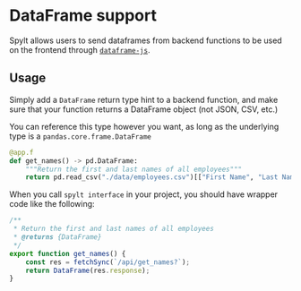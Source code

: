 # DataFrame support

Spylt allows users to send dataframes from backend functions to be used on the frontend through [`dataframe-js`](https://github.com/Gmousse/dataframe-js).

## Usage

Simply add a `DataFrame` return type hint to a backend function, and make sure that your function returns a DataFrame object (not JSON, CSV, etc.)

You can reference this type however you want, as long as the underlying type is a `pandas.core.frame.DataFrame`

```py
@app.f
def get_names() -> pd.DataFrame:
    """Return the first and last names of all employees"""
    return pd.read_csv("./data/employees.csv")[["First Name", "Last Name"]]
```

When you call `spylt interface` in your project, you should have wrapper code like the following:

```js
/**
 * Return the first and last names of all employees
 * @returns {DataFrame}
 */
export function get_names() {
    const res = fetchSync(`/api/get_names?`);
    return DataFrame(res.response);
}
```